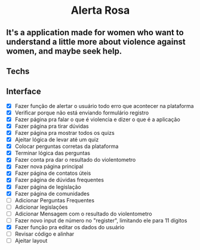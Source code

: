 <html>   
<h1 align="center">
   Alerta Rosa
</h1>

<h2>It's a application made for women who want to understand a little more about violence against women, and maybe seek help.</h2>

## Techs


## Interface


</html>  

- [x] Fazer função de alertar o usuário todo erro que acontecer na plataforma
- [x] Verificar porque não está enviando formulário registro
- [x] Fazer página pra falar o que é violencia e dizer o que é a aplicação
- [x] Fazer página pra tirar dúvidas
- [x] Fazer página pra mostrar todos os quizs
- [x] Ajeitar lógica de levar até um quiz
- [x] Colocar perguntas corretas da plataforma
- [x] Terminar lógica das perguntas
- [x] Fazer conta pra dar o resultado do violentometro
- [x] Fazer nova página principal
- [x] Fazer página de contatos úteis
- [x] Fazer página de dúvidas frequentes
- [x] Fazer página de legislação
- [x] Fazer página de comunidades
- [ ] Adicionar Perguntas Frequentes
- [ ] Adicionar legislações
- [ ] Adicionar Mensagem com o resultado do violentometro
- [ ] Fazer novo input de número no "register", limitando ele para 11 dígitos
- [x] Fazer função pra editar os dados do usuário
- [ ] Revisar código e alinhar
- [ ] Ajeitar layout